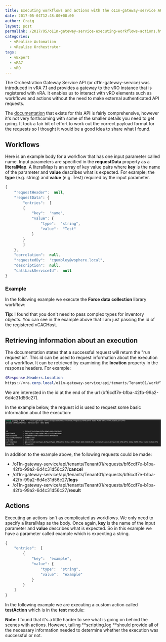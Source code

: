 ```yaml
---
title: Executing workflows and actions with the o11n-gateway-service API
date: 2017-05-04T12:48:00+00:00
author: Craig
layout: post
permalink: /2017/05/o11n-gateway-service-executing-workflows-actions.html
categories:
  - vRealize Automation
  - vRealize Orchestrator
tags:
  - vExpert
  - vRA7
  - vRO
---
```


The Orchestration Gateway Service API (or o11n-gateway-service) was introduced in vRA 7.1 and provides a gateway to the vRO instance that is registered with vRA. It enables us to interact with vRO elements such as workflows and actions without the need to make external authenticated API requests.

The [documentation]("http://pubs.vmware.com/vrealize-automation-72/topic/com.vmware.vra.restapi.doc/docs/o11n-gateway-service.html") that exists for this API is fairly comprehensive, however it's not very forthcoming with some of the smaller details you need to get going. It took a fair bit of effort to work out the correct payload format for the requests so I thought it would be a good idea to share what I found.

<!--more-->

## Workflows

Here is an example body for a workflow that has one input parameter called name. Input parameters are specified in the **requestData** property as a **literalMap**. A literalMap is an array of key value pairs where **key** is the name of the parameter and **value** describes what is expected. For example; the **type** (e.g. string) and **value** (e.g. Test) required by the input parameter.

```javascript
{
    "requestHeader":  null,
    "requestData": {
        "entries":  [
        {
            "key":  "name",
            "value": {
                "type":  "string",
                "value":  "Test"
            }
        }
        ]
    },
    "correlation":  null,
    "requestedBy":  "cgumbley@vsphere.local",
    "description":  null,
    "callbackServiceId":  null
}
```

### Example

In the following example we execute the **Force data collection** library workflow:

<script src="https://gist.github.com/chelnak/dd60d927343065fbd2dc46040d53bd65.js"></script>

**Tip**: I found that you don't need to pass complex types for inventory objects. You can see in the example above that I am just passing the id of the registered vCACHost.

## Retrieving information about an execution

The documentation states that a successful request will return the "run request id". This id can be used to request information about the execution of a workflow. It can be retrieved by examining the **location** property in the response headers. For example:

```powershell
$Response.Headers.Location
https://vra.corp.local/o11n-gateway-service/api/tenants/Tenant01/workflows/9ef7fdb1-2385-4fe5-adc7-5527ca124da7/bf6cdf7e-b1ba-42fb-99a2-6d4c31d56c27
```

We are interested in the id at the end of the url (bf6cdf7e-b1ba-42fb-99a2-6d4c31d56c27).

In the example below, the request id is used to request some basic information about the execution:

![WorkflowInfo](/assets/images/workflowInfo.png)

In addition to the example above, the following requests could be made:

* /o11n-gateway-service/api/tenants/Tenant01/requests/bf6cdf7e-b1ba-42fb-99a2-6d4c31d56c27/**cancel**
* /o11n-gateway-service/api/tenants/Tenant01/requests/bf6cdf7e-b1ba-42fb-99a2-6d4c31d56c27/**logs**
* /o11n-gateway-service/api/tenants/Tenant01/requests/bf6cdf7e-b1ba-42fb-99a2-6d4c31d56c27/**result**

## Actions

Executing an actions isn't as complicated as workflows. We only need to specify a literalMap as the body. Once again, **key** is the name of the input parameter and **value** describes what is expected. So in this example we have a parameter called example which is expecting a string.

```javascript
{
    "entries":  [
        {
            "key":  "example",
            "value": {
                "type":  "string",
                "value":  "example"
            }
        }
    ]
}
```

In the following example we are executing a custom action called **testAction** which is in the **test** module:

<script src="https://gist.github.com/chelnak/6d99d1a37dd44262925cae9152a77e85.js"></script>

**Note:** I found that it's a little harder to see what is going on behind the scenes with actions. However, tailing **scripting.log **should provide all of the necessary information needed to determine whether the execution was successful or not.
